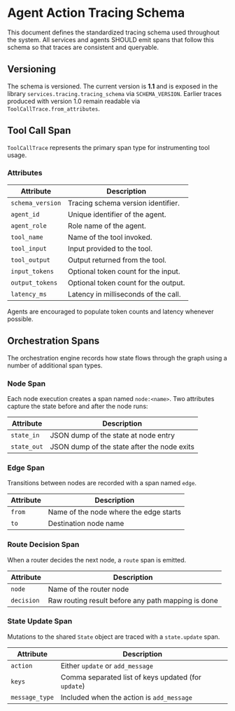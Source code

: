 # Agent Action Tracing Schema

This document defines the standardized tracing schema used throughout the system.  All services and agents SHOULD emit spans that follow this schema so that traces are consistent and queryable.

## Versioning

The schema is versioned.  The current version is **1.1** and is exposed in the library `services.tracing.tracing_schema` via `SCHEMA_VERSION`.
Earlier traces produced with version 1.0 remain readable via `ToolCallTrace.from_attributes`.

## Tool Call Span

`ToolCallTrace` represents the primary span type for instrumenting tool usage.

### Attributes

| Attribute       | Description                          |
| --------------- | ------------------------------------ |
| `schema_version`| Tracing schema version identifier.   |
| `agent_id`      | Unique identifier of the agent.      |
| `agent_role`    | Role name of the agent.              |
| `tool_name`     | Name of the tool invoked.            |
| `tool_input`    | Input provided to the tool.          |
| `tool_output`   | Output returned from the tool.       |
| `input_tokens`  | Optional token count for the input.  |
| `output_tokens` | Optional token count for the output. |
| `latency_ms`    | Latency in milliseconds of the call. |

Agents are encouraged to populate token counts and latency whenever possible.

## Orchestration Spans

The orchestration engine records how state flows through the graph using a
number of additional span types.

### Node Span

Each node execution creates a span named `node:<name>`. Two attributes capture
the state before and after the node runs:

| Attribute     | Description                                  |
| ------------- | -------------------------------------------- |
| `state_in`    | JSON dump of the state at node entry         |
| `state_out`   | JSON dump of the state after the node exits  |

### Edge Span

Transitions between nodes are recorded with a span named `edge`.

| Attribute | Description                            |
| --------- | -------------------------------------- |
| `from`    | Name of the node where the edge starts |
| `to`      | Destination node name                  |

### Route Decision Span

When a router decides the next node, a `route` span is emitted.

| Attribute   | Description                                        |
| ----------- | -------------------------------------------------- |
| `node`      | Name of the router node                             |
| `decision`  | Raw routing result before any path mapping is done |

### State Update Span

Mutations to the shared `State` object are traced with a `state.update` span.

| Attribute       | Description                                           |
| --------------- | ----------------------------------------------------- |
| `action`        | Either `update` or `add_message`                      |
| `keys`          | Comma separated list of keys updated (for `update`)   |
| `message_type`  | Included when the action is `add_message`             |
